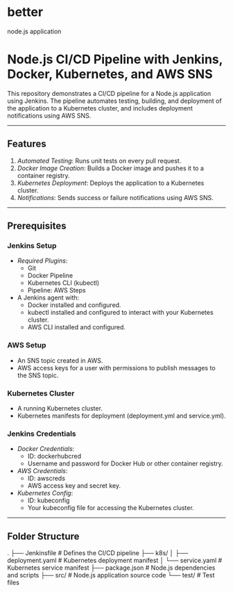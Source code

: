 # better
node.js application

# Node.js CI/CD Pipeline with Jenkins, Docker, Kubernetes, and AWS SNS

This repository demonstrates a CI/CD pipeline for a Node.js application using Jenkins. The pipeline automates testing, building, and deployment of the application to a Kubernetes cluster, and includes deployment notifications using AWS SNS.

---

## Features

1. *Automated Testing*: Runs unit tests on every pull request.
2. *Docker Image Creation*: Builds a Docker image and pushes it to a container registry.
3. *Kubernetes Deployment*: Deploys the application to a Kubernetes cluster.
4. *Notifications*: Sends success or failure notifications using AWS SNS.

---

## Prerequisites

### Jenkins Setup
- *Required Plugins*:
  - Git
  - Docker Pipeline
  - Kubernetes CLI (kubectl)
  - Pipeline: AWS Steps
- A Jenkins agent with:
  - Docker installed and configured.
  - kubectl installed and configured to interact with your Kubernetes cluster.
  - AWS CLI installed and configured.

### AWS Setup
- An SNS topic created in AWS.
- AWS access keys for a user with permissions to publish messages to the SNS topic.

### Kubernetes Cluster
- A running Kubernetes cluster.
- Kubernetes manifests for deployment (deployment.yml and service.yml).

### Jenkins Credentials
- *Docker Credentials*:
  - ID: dockerhubcred
  - Username and password for Docker Hub or other container registry.
- *AWS Credentials*:
  - ID: awscreds
  - AWS access key and secret key.
- *Kubernetes Config*:
  - ID: kubeconfig
  - Your kubeconfig file for accessing the Kubernetes cluster.

---

## Folder Structure

.
├── Jenkinsfile             # Defines the CI/CD pipeline
├── k8s/
│   ├── deployment.yaml     # Kubernetes deployment manifest
│   └── service.yaml        # Kubernetes service manifest
├── package.json            # Node.js dependencies and scripts
├── src/                    # Node.js application source code
└── test/                   # Test files


